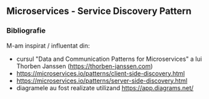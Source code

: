 ## Microservices - Service Discovery Pattern

### Bibliografie

M-am inspirat / influentat din:

- cursul "Data and Communication Patterns for Microservices" a lui Thorben Janssen (https://thorben-janssen.com)
- https://microservices.io/patterns/client-side-discovery.html
- https://microservices.io/patterns/server-side-discovery.html
- diagramele au fost realizate utilizand https://app.diagrams.net/
